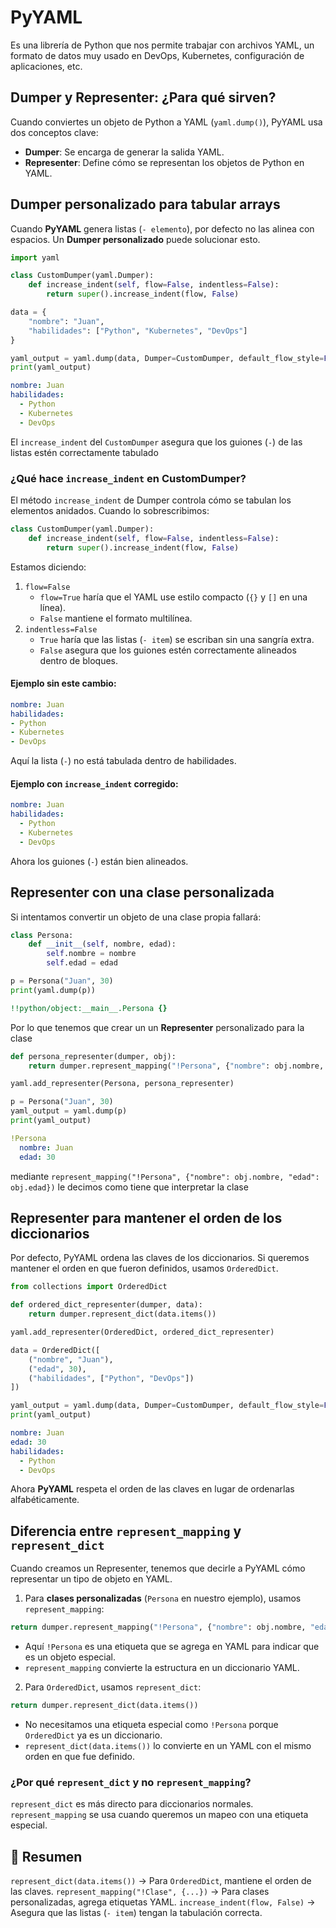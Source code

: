 # PyYAML

Es una librería de Python que nos permite trabajar con archivos YAML, un formato de datos muy usado en DevOps, Kubernetes, configuración de aplicaciones, etc.

## Dumper y Representer: ¿Para qué sirven?
Cuando conviertes un objeto de Python a YAML (`yaml.dump()`), PyYAML usa dos conceptos clave:
- **Dumper**: Se encarga de generar la salida YAML.
- **Representer**: Define cómo se representan los objetos de Python en YAML.

## Dumper personalizado para tabular arrays
Cuando **PyYAML** genera listas (`- elemento`), por defecto no las alinea con espacios. Un **Dumper personalizado** puede solucionar esto.

```python
import yaml

class CustomDumper(yaml.Dumper):
    def increase_indent(self, flow=False, indentless=False):
        return super().increase_indent(flow, False)

data = {
    "nombre": "Juan",
    "habilidades": ["Python", "Kubernetes", "DevOps"]
}

yaml_output = yaml.dump(data, Dumper=CustomDumper, default_flow_style=False)
print(yaml_output)
```
```yaml
nombre: Juan
habilidades:
  - Python
  - Kubernetes
  - DevOps
```
El `increase_indent` del `CustomDumper` asegura que los guiones (`-`) de las listas estén correctamente tabulado

### ¿Qué hace `increase_indent` en CustomDumper?
El método `increase_indent` de Dumper controla cómo se tabulan los elementos anidados. Cuando lo sobrescribimos:
```python
class CustomDumper(yaml.Dumper):
    def increase_indent(self, flow=False, indentless=False):
        return super().increase_indent(flow, False)
```
Estamos diciendo:
1. `flow=False`
    - `flow=True` haría que el YAML use estilo compacto (`{}` y `[]` en una línea).
    - `False` mantiene el formato multilínea.
2. `indentless=False`
    - `True` haría que las listas (`- item`) se escriban sin una sangría extra.
    - `False` asegura que los guiones estén correctamente alineados dentro de bloques.

#### Ejemplo sin este cambio:
```yaml
nombre: Juan
habilidades:
- Python
- Kubernetes
- DevOps
```
Aquí la lista (`-`) no está tabulada dentro de habilidades.

#### Ejemplo con `increase_indent` corregido:
```yaml
nombre: Juan
habilidades:
  - Python
  - Kubernetes
  - DevOps
```
Ahora los guiones (`-`) están bien alineados.


## Representer con una clase personalizada
Si intentamos convertir un objeto de una clase propia fallará:
```python
class Persona:
    def __init__(self, nombre, edad):
        self.nombre = nombre
        self.edad = edad

p = Persona("Juan", 30)
print(yaml.dump(p))
```
```yaml
!!python/object:__main__.Persona {}
```

Por lo que tenemos que crear un un **Representer** personalizado para la clase
```python
def persona_representer(dumper, obj):
    return dumper.represent_mapping("!Persona", {"nombre": obj.nombre, "edad": obj.edad})

yaml.add_representer(Persona, persona_representer)

p = Persona("Juan", 30)
yaml_output = yaml.dump(p)
print(yaml_output)
```
```yaml
!Persona
  nombre: Juan
  edad: 30
```
mediante `represent_mapping("!Persona", {"nombre": obj.nombre, "edad": obj.edad})` le decimos como tiene que interpretar la clase

##  Representer para mantener el orden de los diccionarios
Por defecto, PyYAML ordena las claves de los diccionarios. Si queremos mantener el orden en que fueron definidos, usamos `OrderedDict`.

```python
from collections import OrderedDict

def ordered_dict_representer(dumper, data):
    return dumper.represent_dict(data.items())

yaml.add_representer(OrderedDict, ordered_dict_representer)

data = OrderedDict([
    ("nombre", "Juan"),
    ("edad", 30),
    ("habilidades", ["Python", "DevOps"])
])

yaml_output = yaml.dump(data, Dumper=CustomDumper, default_flow_style=False)
print(yaml_output)
```
```yaml
nombre: Juan
edad: 30
habilidades:
  - Python
  - DevOps
```
Ahora **PyYAML** respeta el orden de las claves en lugar de ordenarlas alfabéticamente.

## Diferencia entre `represent_mapping` y `represent_dict`
Cuando creamos un Representer, tenemos que decirle a PyYAML cómo representar un tipo de objeto en YAML.

1. Para **clases personalizadas** (`Persona` en nuestro ejemplo), usamos `represent_mapping`:
```python
return dumper.represent_mapping("!Persona", {"nombre": obj.nombre, "edad": obj.edad})
```
- Aquí `!Persona` es una etiqueta que se agrega en YAML para indicar que es un objeto especial.
- `represent_mapping` convierte la estructura en un diccionario YAML.

2. Para `OrderedDict`, usamos `represent_dict`:
```python
return dumper.represent_dict(data.items())
```
- No necesitamos una etiqueta especial como `!Persona` porque `OrderedDict` ya es un diccionario.
- `represent_dict(data.items())` lo convierte en un YAML con el mismo orden en que fue definido.

### ¿Por qué `represent_dict` y no `represent_mapping`?
`represent_dict` es más directo para diccionarios normales. `represent_mapping` se usa cuando queremos un mapeo con una etiqueta especial.

## 🎯 Resumen
`represent_dict(data.items())` → Para `OrderedDict`, mantiene el orden de las claves.
`represent_mapping("!Clase", {...})` → Para clases personalizadas, agrega etiquetas YAML.
`increase_indent(flow, False)` → Asegura que las listas (`- item`) tengan la tabulación correcta.